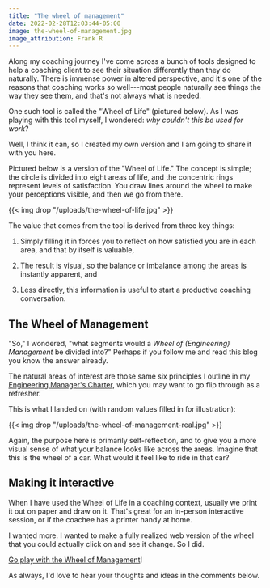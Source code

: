```yaml
---
title: "The wheel of management"
date: 2022-02-28T12:03:44-05:00
image: the-wheel-of-management.jpg
image_attribution: Frank R
---
```


Along my coaching journey I've come across a bunch of tools designed to help a
coaching client to see their situation differently than they do naturally. There
is immense power in altered perspective, and it's one of the reasons that
coaching works so well---most people naturally see things the way they see them,
and that's not always what is needed.

One such tool is called the "Wheel of Life" (pictured below). As I was playing
with this tool myself, I wondered: *why couldn't this be used for work*?

Well, I think it can, so I created my own version and I am going to share it
with you here.<!--more-->

Pictured below is a version of the "Wheel of Life." The concept is simple; the
circle is divided into eight areas of life, and the concentric rings represent
levels of satisfaction. You draw lines around the wheel to make your perceptions
visible, and then we go from there.

{{< img drop "/uploads/the-wheel-of-life.jpg" >}}

The value that comes from the tool is derived from three key things:

1. Simply filling it in forces you to reflect on how satisfied you are in each
   area, and that by itself is valuable,

2. The result is visual, so the balance or imbalance among the areas is
   instantly apparent, and

3. Less directly, this information is useful to start a productive coaching
   conversation.

## The Wheel of Management

"So," I wondered, "what segments would a *Wheel of (Engineering) Management* be
divided into?"  Perhaps if you follow me and read this blog you know the answer
already.

The natural areas of interest are those same six principles I outline in my
[Engineering Manager's Charter](https://aaronbieber.coach/charter), which you
may want to go flip through as a refresher.

This is what I landed on (with random values filled in for illustration):

{{< img drop "/uploads/the-wheel-of-management-real.jpg" >}}

Again, the purpose here is primarily self-reflection, and to give you a more
visual sense of what your balance looks like across the areas. Imagine that this
is the wheel of a car. What would it feel like to ride in that car?

## Making it interactive

When I have used the Wheel of Life in a coaching context, usually we print it
out on paper and draw on it. That's great for an in-person interactive session,
or if the coachee has a printer handy at home.

I wanted more. I wanted to make a fully realized web version of the wheel that
you could actually click on and see it change. So I did.

[Go play with the Wheel of Management](https://blog.aaronbieber.coach/wheel/)!

As always, I'd love to hear your thoughts and ideas in the comments below.
